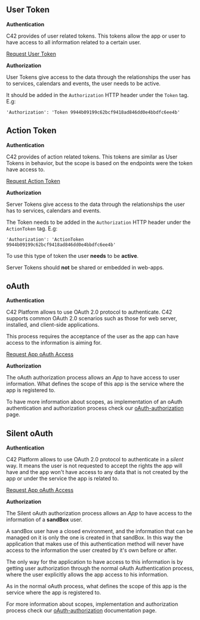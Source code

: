 ## User Token

**Authentication**

C42 provides of user related tokens. This tokens allow the app or user to have access to all information related to a certain user.

[Request User Token](/rest-api/api-tokens/)

**Authorization**

User Tokens give access to the data through the relationships the user has to services, calendars and events, the user needs to be active.

It should be added in the `Authorization` HTTP header under the `Token` tag. E.g:

`'Authorization': 'Token 9944b09199c62bcf9418ad846dd0e4bbdfc6ee4b'`

## Action Token

**Authentication**

C42 provides of action related tokens. This tokens are similar as User Tokens in behavior, but the scope is based on the endpoints were the token have access to.

[Request Action Token](/rest-api/api-tokens/)

**Authorization**

  Server Tokens give access to the data through the relationships the user has to services, calendars and events.

The Token needs to be added in the `Authorization` HTTP header under the `ActionToken` tag. E.g:

`'Authorization': 'ActionToken 9944b09199c62bcf9418ad846dd0e4bbdfc6ee4b'`

To use this type of token the user **needs** to be **active**.

Server Tokens should **not** be shared or embedded in web-apps.

## oAuth

**Authentication**

C42 Platform allows to use OAuth 2.0 protocol to authenticate. C42 supports common OAuth 2.0 scenarios such as those for web server, installed, and client-side applications.

This process requires the acceptance of the user as the app can have access to the information is aiming for.

[Request App oAuth Access](/rest-api/api-tokens/)

**Authorization**

The oAuth authorization process allows an *App* to have access to user information.
What defines the scope of this app is the service where the app is registered to.

To have more information about scopes, as implementation of an oAuth authentication and authorization process check our [oAuth-authorization](/rest-api/oAuth-authorization) page.

## Silent oAuth

**Authentication**

C42 Platform allows to use OAuth 2.0 protocol to authenticate in a *silent* way.
It means the user is not requested to accept the rights the app will have and the app won't have access to any data that is not created by the app or under the service the app is related to.

[Request App oAuth Access](/rest-api/api-tokens/)

**Authorization**

The Silent oAuth authorization process allows an *App* to have access to the information of a **sandBox** user.

A sandBox user have a closed environment, and the information that can be managed on it is only the one is created in that sandBox. In this way the application that makes use of this authentication method will never have access to the information the user created by it's own before or after.

The only way for the application to have access to this information is by getting user authorization through the normal oAuth Authentication process, where the user explicitly allows the app access to his information.

As in the normal oAuth process, what defines the scope of this app is the service where the app is registered to.

For more information about scopes, implementation and authorization process check our [oAuth-authorization](/rest-api/oAuth-authorization) documentation page.
